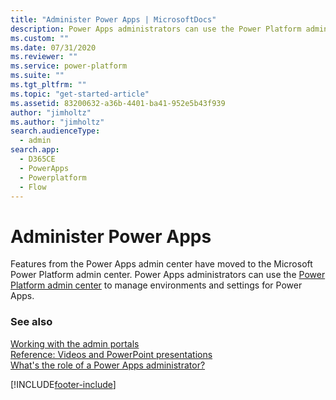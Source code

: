 ```yaml
---
title: "Administer Power Apps | MicrosoftDocs"
description: Power Apps administrators can use the Power Platform admin center to manage environments and settings for Power Apps.
ms.custom: ""
ms.date: 07/31/2020
ms.reviewer: ""
ms.service: power-platform
ms.suite: ""
ms.tgt_pltfrm: ""
ms.topic: "get-started-article"
ms.assetid: 83200632-a36b-4401-ba41-952e5b43f939
author: "jimholtz"
ms.author: "jimholtz"
search.audienceType: 
  - admin
search.app:
  - D365CE
  - PowerApps
  - Powerplatform
  - Flow
---
```

# Administer Power Apps

Features from the Power Apps admin center have moved to the Microsoft Power Platform admin center. Power Apps administrators can use the [Power Platform admin center](https://admin.powerplatform.microsoft.com) to manage environments and settings for Power Apps.


### See also
[Working with the admin portals](wp-work-with-admin-portals.md) <br />
[Reference: Videos and PowerPoint presentations](videos.md) <br />
[What's the role of a Power Apps administrator?](overview-role-powerapps-admin.md)


[!INCLUDE[footer-include](../includes/footer-banner.md)]